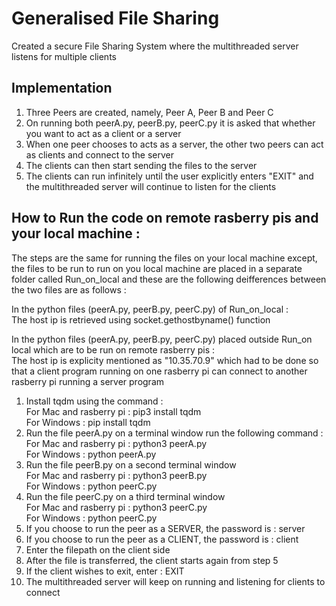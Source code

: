 # Generalised File Sharing
Created a secure File Sharing System where the multithreaded server listens for multiple clients 

## Implementation
1. Three Peers are created, namely, Peer A, Peer B and Peer C 
2. On running both peerA.py, peerB.py, peerC.py it is asked that whether you want to act as a client or a server
3. When one peer chooses to acts as a server, the other two peers can act as clients and connect to the server
4. The clients can then start sending the files to the server
5. The clients can run infinitely until the user explicitly enters "EXIT" and the multithreaded server will continue to listen for the clients 

## How to Run the code on remote rasberry pis and your local machine :
The steps are the same for running the files on your local machine except, the files to be run to run on you local machine are placed in a separate folder called Run_on_local and these are the following deifferences between the two files are as follows :  
  
In the python files (peerA.py, peerB.py, peerC.py) of Run_on_local :  
The host ip is retrieved using socket.gethostbyname() function  
  
In the python files (peerA.py, peerB.py, peerC.py) placed outside Run_on local which are to be run on remote rasberry pis :  
The host ip is explicity mentioned as "10.35.70.9" which had to be done so that a client program running on one rasberry pi can connect to another rasberry pi running a server program  
  
1. Install tqdm using the command :   
    For Mac and rasberry pi : pip3 install tqdm  
    For Windows : pip install tqdm
2. Run the file peerA.py on a terminal window run the following command :  
    For Mac and rasberry pi : python3 peerA.py  
    For Windows : python peerA.py
3. Run the file peerB.py on a second terminal window  
    For Mac and rasberry pi : python3 peerB.py                              
    For Windows : python peerC.py
4. Run the file peerC.py on a third terminal window  
    For Mac and rasberry pi : python3 peerC.py                              
    For Windows : python peerC.py
5. If you choose to run the peer as a SERVER, the password is : server
6. If you choose to run the peer as a CLIENT, the password is : client
7. Enter the filepath on the client side
8. After the file is transferred, the client starts again from step 5  
9. If the client wishes to exit, enter : EXIT
10. The multithreaded server will keep on running and listening for clients to connect
